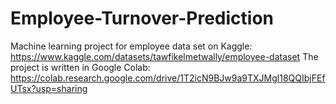 # Employee-Turnover-Prediction
Machine learning project for employee data set on Kaggle: https://www.kaggle.com/datasets/tawfikelmetwally/employee-dataset
The project is written in Google Colab: https://colab.research.google.com/drive/1T2icN9BJw9a9TXJMgl18QQIbjFEfUTsx?usp=sharing

